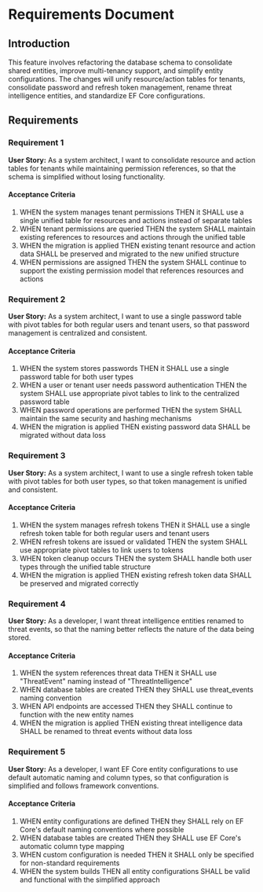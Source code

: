 # Requirements Document

## Introduction

This feature involves refactoring the database schema to consolidate shared entities, improve multi-tenancy support, and simplify entity configurations. The changes will unify resource/action tables for tenants, consolidate password and refresh token management, rename threat intelligence entities, and standardize EF Core configurations.

## Requirements

### Requirement 1

**User Story:** As a system architect, I want to consolidate resource and action tables for tenants while maintaining permission references, so that the schema is simplified without losing functionality.

#### Acceptance Criteria

1. WHEN the system manages tenant permissions THEN it SHALL use a single unified table for resources and actions instead of separate tables
2. WHEN tenant permissions are queried THEN the system SHALL maintain existing references to resources and actions through the unified table
3. WHEN the migration is applied THEN existing tenant resource and action data SHALL be preserved and migrated to the new unified structure
4. WHEN permissions are assigned THEN the system SHALL continue to support the existing permission model that references resources and actions

### Requirement 2

**User Story:** As a system architect, I want to use a single password table with pivot tables for both regular users and tenant users, so that password management is centralized and consistent.

#### Acceptance Criteria

1. WHEN the system stores passwords THEN it SHALL use a single password table for both user types
2. WHEN a user or tenant user needs password authentication THEN the system SHALL use appropriate pivot tables to link to the centralized password table
3. WHEN password operations are performed THEN the system SHALL maintain the same security and hashing mechanisms
4. WHEN the migration is applied THEN existing password data SHALL be migrated without data loss

### Requirement 3

**User Story:** As a system architect, I want to use a single refresh token table with pivot tables for both user types, so that token management is unified and consistent.

#### Acceptance Criteria

1. WHEN the system manages refresh tokens THEN it SHALL use a single refresh token table for both regular users and tenant users
2. WHEN refresh tokens are issued or validated THEN the system SHALL use appropriate pivot tables to link users to tokens
3. WHEN token cleanup occurs THEN the system SHALL handle both user types through the unified table structure
4. WHEN the migration is applied THEN existing refresh token data SHALL be preserved and migrated correctly

### Requirement 4

**User Story:** As a developer, I want threat intelligence entities renamed to threat events, so that the naming better reflects the nature of the data being stored.

#### Acceptance Criteria

1. WHEN the system references threat data THEN it SHALL use "ThreatEvent" naming instead of "ThreatIntelligence"
2. WHEN database tables are created THEN they SHALL use threat_events naming convention
3. WHEN API endpoints are accessed THEN they SHALL continue to function with the new entity names
4. WHEN the migration is applied THEN existing threat intelligence data SHALL be renamed to threat events without data loss

### Requirement 5

**User Story:** As a developer, I want EF Core entity configurations to use default automatic naming and column types, so that configuration is simplified and follows framework conventions.

#### Acceptance Criteria

1. WHEN entity configurations are defined THEN they SHALL rely on EF Core's default naming conventions where possible
2. WHEN database tables are created THEN they SHALL use EF Core's automatic column type mapping
3. WHEN custom configuration is needed THEN it SHALL only be specified for non-standard requirements
4. WHEN the system builds THEN all entity configurations SHALL be valid and functional with the simplified approach
